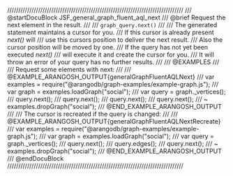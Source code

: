 ////////////////////////////////////////////////////////////////////////////////
/// @startDocuBlock JSF_general_graph_fluent_aql_next
/// @brief Request the next element in the result.
///
/// `graph_query.next()`
///
/// The generated statement maintains a cursor for you.
/// If this cursor is already present *next()* will
/// use this cursors position to deliver the next result.
/// Also the cursor position will be moved by one.
/// If the query has not yet been executed *next()*
/// will execute it and create the cursor for you.
/// It will throw an error of your query has no further results.
///
/// @EXAMPLES
///
/// Request some elements with next:
///
/// @EXAMPLE_ARANGOSH_OUTPUT{generalGraphFluentAQLNext}
///   var examples = require("@arangodb/graph-examples/example-graph.js");
///   var graph = examples.loadGraph("social");
///   var query = graph._vertices();
///   query.next();
///   query.next();
///   query.next();
///   query.next();
/// ~ examples.dropGraph("social");
/// @END_EXAMPLE_ARANGOSH_OUTPUT
///
/// The cursor is recreated if the query is changed:
///
/// @EXAMPLE_ARANGOSH_OUTPUT{generalGraphFluentAQLNextRecreate}
///   var examples = require("@arangodb/graph-examples/example-graph.js");
///   var graph = examples.loadGraph("social");
///   var query = graph._vertices();
///   query.next();
///   query.edges();
///   query.next();
/// ~ examples.dropGraph("social");
/// @END_EXAMPLE_ARANGOSH_OUTPUT
/// @endDocuBlock
////////////////////////////////////////////////////////////////////////////////